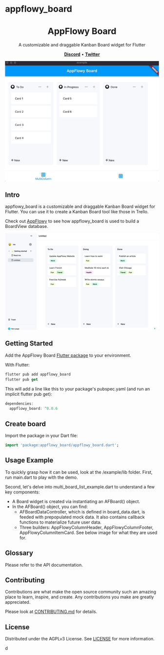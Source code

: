 # appflowy_board

<h1 align="center"><b>AppFlowy Board</b></h1>

<p align="center">A customizable and draggable Kanban Board widget for Flutter</p>

<p align="center">
    <a href="https://discord.gg/ZCCYN4Anzq"><b>Discord</b></a> •
    <a href="https://twitter.com/appflowy"><b>Twitter</b></a>
</p>


<p align="center">
<img src="https://github.com/AppFlowy-IO/AppFlowy/blob/main/frontend/app_flowy/packages/appflowy_board/example/gifs/appflowy_board_video_1.gif?raw=true" width="680" title="AppFlowyBoard">
</p>

## Intro

appflowy_board is a customizable and draggable Kanban Board widget for Flutter. 
You can use it to create a Kanban Board tool like those in Trello. 

Check out [AppFlowy](https://github.com/AppFlowy-IO/AppFlowy) to see how appflowy_board is used to build a BoardView database.
<p align="center">
<img src="https://github.com/AppFlowy-IO/AppFlowy/blob/main/frontend/app_flowy/packages/appflowy_board/example/gifs/appflowy_board_video_2.gif?raw=true" width="680" title="AppFlowyBoard">
</p>


## Getting Started
Add the AppFlowy Board [Flutter package](https://docs.flutter.dev/development/packages-and-plugins/using-packages) to your environment.

With Flutter:
```dart
flutter pub add appflowy_board
flutter pub get
```

This will add a line like this to your package's pubspec.yaml (and run an implicit flutter pub get):
```dart
dependencies:
  appflowy_board: ^0.0.6
```

## Create board

Import the package in your Dart file:
```dart
import 'package:appflowy_board/appflowy_board.dart';
```

## Usage Example
To quickly grasp how it can be used, look at the /example/lib folder.
First, run main.dart to play with the demo.


Second, let's delve into multi_board_list_example.dart to understand a few key components:
* A Board widget is created via instantiating an AFBoard() object. 
* In the AFBoard() object, you can find:
  * AFBoardDataController, which is defined in board_data.dart, is feeded with prepopulated mock data. It also contains callback functions to materialize future user data.
  * Three builders: AppFlowyColumnHeader, AppFlowyColumnFooter, AppFlowyColumnItemCard. See below image for what they are used for.



<!-- <p>
<img src="https://github.com/AppFlowy-IO/AppFlowy/blob/main/frontend/app_flowy/packages/appflowy_board/example/gifs/appflowy_board_builders.jpg?raw=true" width="100%" title="AppFlowyBoard">
</p> -->

## Glossary
Please refer to the API documentation.

## Contributing
Contributions are what make the open source community such an amazing place to learn, inspire, and create. Any contributions you make are greatly appreciated.

Please look at [CONTRIBUTING.md](https://appflowy.gitbook.io/docs/essential-documentation/contribute-to-appflowy/contributing-to-appflowy) for details.

## License
Distributed under the AGPLv3 License. See [LICENSE](https://github.com/AppFlowy-IO/AppFlowy-Docs/blob/main/LICENSE) for more information.


d